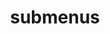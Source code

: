 ---
layout: page
title: submenus
nav: false  # change to true to allow access
nav_order: 6
dropdown: true
children: 
    - title: publications
      permalink: /publications/
    - title: divider
    - title: projects
      permalink: /projects/
---